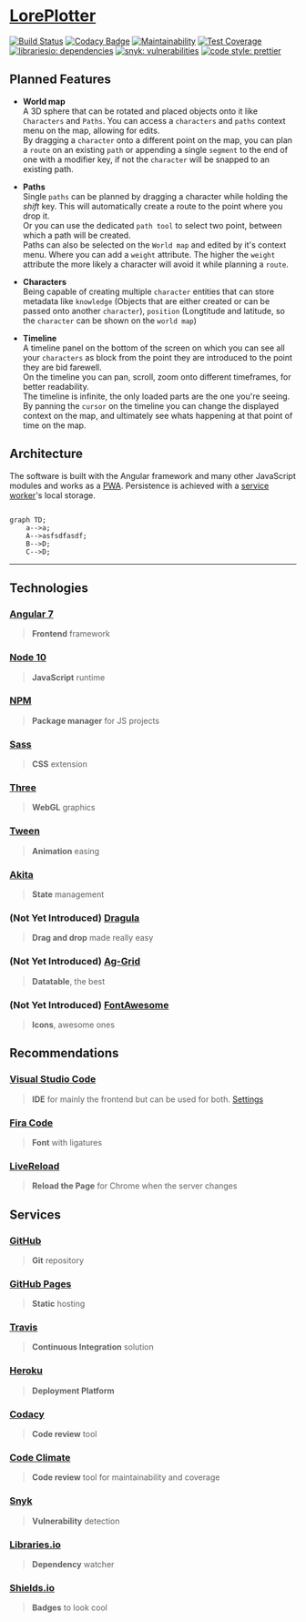 # [LorePlotter](https://alexaegis.github.io/loreplotter/)

[![Build Status](https://travis-ci.com/AlexAegis/loreplotter.svg?branch=master)](https://travis-ci.com/AlexAegis/loreplotter) [![Codacy Badge](https://api.codacy.com/project/badge/Grade/9b155010806741a897cc8420898f4e84)](https://www.codacy.com/app/AlexAegis/loreplotter?utm_source=github.com&utm_medium=referral&utm_content=AlexAegis/loreplotter&utm_campaign=Badge_Grade) [![Maintainability](https://api.codeclimate.com/v1/badges/9f9e5eb2c8a3ccd58f22/maintainability)](https://codeclimate.com/github/AlexAegis/loreplotter/maintainability) [![Test Coverage](https://api.codeclimate.com/v1/badges/9f9e5eb2c8a3ccd58f22/test_coverage)](https://codeclimate.com/github/AlexAegis/loreplotter/test_coverage) [![librariesio: dependencies](https://img.shields.io/librariesio/github/AlexAegis/loreplotter.svg?style=popout)](https://libraries.io/github/AlexAegis/loreplotter) [![snyk: vulnerabilities](https://img.shields.io/snyk/vulnerabilities/github/AlexAegis/loreplotter.svg?style=popout)](https://app.snyk.io/org/alexaegis/project/a711c21c-0846-46be-92e1-c238a7d8a4fe) [![code style: prettier](https://img.shields.io/badge/code_style-prettier-ff69b4.svg)](https://github.com/prettier/prettier)

## Planned Features

- **World map**\
   A 3D sphere that can be rotated and placed objects onto it like `Characters` and `Paths`. You can access a `characters` and `paths` context menu on the map, allowing for edits.\
   By dragging a `character` onto a different point on the map, you can plan a `route` on an existing `path` or appending a single `segment` to the end of one with a modifier key, if not the `character` will be snapped to an existing path.

- **Paths**\
   Single `paths` can be planned by dragging a character while holding the _shift_ key. This will automatically create a route to the point where you drop it.\
   Or you can use the dedicated `path tool` to select two point, between which a path will be created.\
   Paths can also be selected on the `World map` and edited by it's context menu. Where you can add a `weight` attribute. The higher the `weight` attribute the more likely a character will avoid it while planning a `route`.

- **Characters**\
   Being capable of creating multiple `character` entities that can store metadata like `knowledge` (Objects that are either created or can be passed onto another `character`), `position` (Longtitude and latitude, so the `character` can be shown on the `world map`)

- **Timeline**\
  A timeline panel on the bottom of the screen on which you can see all your `characters` as block from the point they are introduced to the point they are bid farewell.\
  On the timeline you can pan, scroll, zoom onto different timeframes, for better readability.\
  The timeline is infinite, the only loaded parts are the one you're seeing.\
  By panning the `cursor` on the timeline you can change the displayed context on the map, and ultimately see whats happening at that point of time on the map.

## Architecture

The software is built with the Angular framework and many other JavaScript modules and works as a [PWA](https://en.wikipedia.org/wiki/Progressive_web_applications). Persistence is achieved with a [service worker](https://developers.google.com/web/fundamentals/primers/service-workers/)'s local storage.

```mermaid

graph TD;
    a-->a;
    A-->asfsdfasdf;
    B-->D;
    C-->D;

```

---

## Technologies

### [Angular 7](https://angular.io/)

> **Frontend** framework

### [Node 10](https://nodejs.org/en/)

> **JavaScript** runtime

### [NPM](https://www.npmjs.com/)

> **Package manager** for JS projects

### [Sass](https://sass-lang.com/)

> **CSS** extension

### [Three](https://threejs.org/)

> **WebGL** graphics

### [Tween](https://github.com/tweenjs/tween.js/)

> **Animation** easing

### [Akita](https://github.com/datorama/akita)

> **State** management

### (Not Yet Introduced) [Dragula](https://github.com/valor-software/ng2-dragula)

> **Drag and drop** made really easy

### (Not Yet Introduced) [Ag-Grid](https://www.ag-grid.com)

> **Datatable**, the best

### (Not Yet Introduced) [FontAwesome](https://fontawesome.com/)

> **Icons**, awesome ones

## Recommendations

### [Visual Studio Code](https://code.visualstudio.com/)

> **IDE** for mainly the frontend but can be used for both. [Settings](./.vscode/)

### [Fira Code](https://github.com/tonsky/FiraCode)

> **Font** with ligatures

### [LiveReload](https://chrome.google.com/webstore/detail/livereload/jnihajbhpnppcggbcgedagnkighmdlei)

> **Reload the Page** for Chrome when the server changes

## Services

### [GitHub](https://github.com/)

> **Git** repository

### [GitHub Pages](https://pages.github.com/)

> **Static** hosting

### [Travis](https://travis-ci.com/)

> **Continuous Integration** solution

### [Heroku](https://heroku.com/)

> **Deployment Platform**

### [Codacy](https://app.codacy.com/)

> **Code review** tool

### [Code Climate](https://codeclimate.com/dashboard)

> **Code review** tool for maintainability and coverage

### [Snyk](https://snyk.io/)

> **Vulnerability** detection

### [Libraries.io](https://libraries.io/)

> **Dependency** watcher

### [Shields.io](https://shields.io/#/)

> **Badges** to look cool
